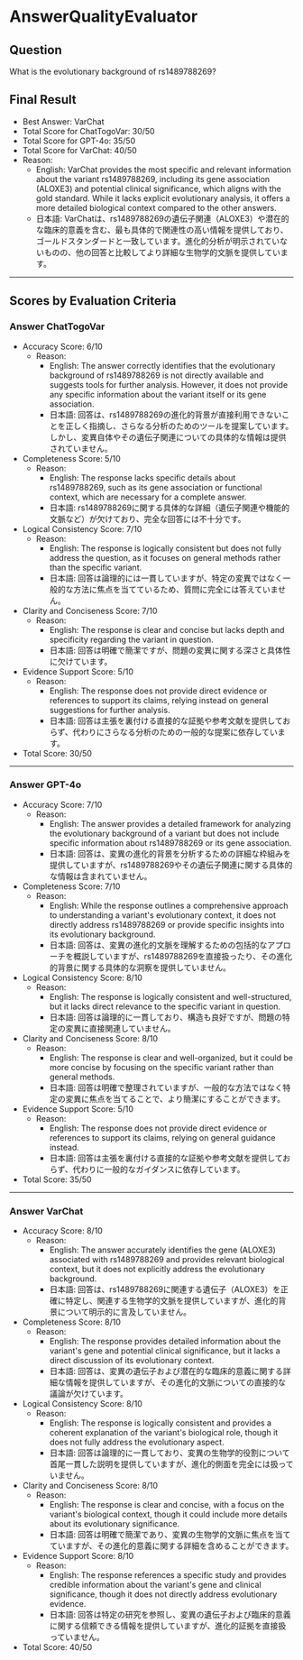 # AnswerQualityEvaluator

## Question

What is the evolutionary background of rs1489788269?

## Final Result

- Best Answer: VarChat
- Total Score for ChatTogoVar: 30/50
- Total Score for GPT-4o: 35/50
- Total Score for VarChat: 40/50
- Reason:
  - English: VarChat provides the most specific and relevant information about the variant rs1489788269, including its gene association (ALOXE3) and potential clinical significance, which aligns with the gold standard. While it lacks explicit evolutionary analysis, it offers a more detailed biological context compared to the other answers.
  - 日本語: VarChatは、rs1489788269の遺伝子関連（ALOXE3）や潜在的な臨床的意義を含む、最も具体的で関連性の高い情報を提供しており、ゴールドスタンダードと一致しています。進化的分析が明示されていないものの、他の回答と比較してより詳細な生物学的文脈を提供しています。

---

## Scores by Evaluation Criteria

### Answer ChatTogoVar
- Accuracy Score: 6/10
  - Reason: 
    - English: The answer correctly identifies that the evolutionary background of rs1489788269 is not directly available and suggests tools for further analysis. However, it does not provide any specific information about the variant itself or its gene association.
    - 日本語: 回答は、rs1489788269の進化的背景が直接利用できないことを正しく指摘し、さらなる分析のためのツールを提案しています。しかし、変異自体やその遺伝子関連についての具体的な情報は提供されていません。
- Completeness Score: 5/10
  - Reason: 
    - English: The response lacks specific details about rs1489788269, such as its gene association or functional context, which are necessary for a complete answer.
    - 日本語: rs1489788269に関する具体的な詳細（遺伝子関連や機能的文脈など）が欠けており、完全な回答には不十分です。
- Logical Consistency Score: 7/10
  - Reason: 
    - English: The response is logically consistent but does not fully address the question, as it focuses on general methods rather than the specific variant.
    - 日本語: 回答は論理的には一貫していますが、特定の変異ではなく一般的な方法に焦点を当てているため、質問に完全には答えていません。
- Clarity and Conciseness Score: 7/10
  - Reason: 
    - English: The response is clear and concise but lacks depth and specificity regarding the variant in question.
    - 日本語: 回答は明確で簡潔ですが、問題の変異に関する深さと具体性に欠けています。
- Evidence Support Score: 5/10
  - Reason: 
    - English: The response does not provide direct evidence or references to support its claims, relying instead on general suggestions for further analysis.
    - 日本語: 回答は主張を裏付ける直接的な証拠や参考文献を提供しておらず、代わりにさらなる分析のための一般的な提案に依存しています。
- Total Score: 30/50

---

### Answer GPT-4o
- Accuracy Score: 7/10
  - Reason: 
    - English: The answer provides a detailed framework for analyzing the evolutionary background of a variant but does not include specific information about rs1489788269 or its gene association.
    - 日本語: 回答は、変異の進化的背景を分析するための詳細な枠組みを提供していますが、rs1489788269やその遺伝子関連に関する具体的な情報は含まれていません。
- Completeness Score: 7/10
  - Reason: 
    - English: While the response outlines a comprehensive approach to understanding a variant's evolutionary context, it does not directly address rs1489788269 or provide specific insights into its evolutionary background.
    - 日本語: 回答は、変異の進化的文脈を理解するための包括的なアプローチを概説していますが、rs1489788269を直接扱ったり、その進化的背景に関する具体的な洞察を提供していません。
- Logical Consistency Score: 8/10
  - Reason: 
    - English: The response is logically consistent and well-structured, but it lacks direct relevance to the specific variant in question.
    - 日本語: 回答は論理的に一貫しており、構造も良好ですが、問題の特定の変異に直接関連していません。
- Clarity and Conciseness Score: 8/10
  - Reason: 
    - English: The response is clear and well-organized, but it could be more concise by focusing on the specific variant rather than general methods.
    - 日本語: 回答は明確で整理されていますが、一般的な方法ではなく特定の変異に焦点を当てることで、より簡潔にすることができます。
- Evidence Support Score: 5/10
  - Reason: 
    - English: The response does not provide direct evidence or references to support its claims, relying on general guidance instead.
    - 日本語: 回答は主張を裏付ける直接的な証拠や参考文献を提供しておらず、代わりに一般的なガイダンスに依存しています。
- Total Score: 35/50

---

### Answer VarChat
- Accuracy Score: 8/10
  - Reason: 
    - English: The answer accurately identifies the gene (ALOXE3) associated with rs1489788269 and provides relevant biological context, but it does not explicitly address the evolutionary background.
    - 日本語: 回答は、rs1489788269に関連する遺伝子（ALOXE3）を正確に特定し、関連する生物学的文脈を提供していますが、進化的背景について明示的に言及していません。
- Completeness Score: 8/10
  - Reason: 
    - English: The response provides detailed information about the variant's gene and potential clinical significance, but it lacks a direct discussion of its evolutionary context.
    - 日本語: 回答は、変異の遺伝子および潜在的な臨床的意義に関する詳細な情報を提供していますが、その進化的文脈についての直接的な議論が欠けています。
- Logical Consistency Score: 8/10
  - Reason: 
    - English: The response is logically consistent and provides a coherent explanation of the variant's biological role, though it does not fully address the evolutionary aspect.
    - 日本語: 回答は論理的に一貫しており、変異の生物学的役割について首尾一貫した説明を提供していますが、進化的側面を完全には扱っていません。
- Clarity and Conciseness Score: 8/10
  - Reason: 
    - English: The response is clear and concise, with a focus on the variant's biological context, though it could include more details about its evolutionary significance.
    - 日本語: 回答は明確で簡潔であり、変異の生物学的文脈に焦点を当てていますが、その進化的意義に関する詳細を含めることができます。
- Evidence Support Score: 8/10
  - Reason: 
    - English: The response references a specific study and provides credible information about the variant's gene and clinical significance, though it does not directly address evolutionary evidence.
    - 日本語: 回答は特定の研究を参照し、変異の遺伝子および臨床的意義に関する信頼できる情報を提供していますが、進化的証拠を直接扱っていません。
- Total Score: 40/50
